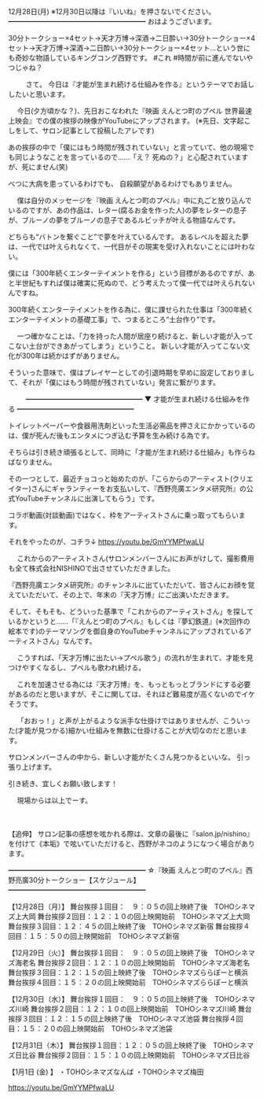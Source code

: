 12月28日(月) ※12月30日以降は『いいね』を押さないでください。
━━━━━━━━━━━━━━━━━━━━
おはようございます。

30分トークショー×4セット→天才万博→深酒→二日酔い→30分トークショー×4セット→天才万博→深酒→二日酔い→30分トークショー×4セット…という世にも奇妙な物語しているキングコング西野です。
#これ
#時間が前に進んでないやつじゃね？

　
　
さて。
今日は『才能が生まれ続ける仕組みを作る』というテーマでお話ししたいと思います。

　
今日(夕方頃かな？)、先日おこなわれた『映画 えんとつ町のプペル 世界最速上映会』での僕の挨拶の映像がYouTubeにアップされます。
(※先日、文字起こしをして、サロン記事として投稿したアレです)

あの挨拶の中で「僕にはもう時間が残されていない」と言っていて、他の現場でも同じようなことを言っているので……「え？ 死ぬの？」と心配されていますが、死にません(笑)

べつに大病を患っているわけでも、
自殺願望があるわけでもありません。

　
僕は自分のメッセージを『映画 えんとつ町のプペル』中に丸ごと放り込んでいるのですが、あの作品は、レター(腐るお金を作った人)の夢をレターの息子が、ブルーノの夢をブルーノの息子であるルビッチが叶える物語なんです。

どちらも“バトンを繋ぐこと”で夢を叶えているんです。
あるレベルを超えた夢は、一代では叶えられなくて、一代目がその現実を受け入れないことには叶わない。

僕には「300年続くエンターテイメントを作る」という目標があるのですが、あと半世紀もすれば僕は確実に死ぬので、どう考えたって僕一代では叶えられないんですね。

300年続くエンターテイメントを作る為に、僕に課せられた仕事は「300年続くエンターテイメントの基礎工事」で、つまるところ“土台作り”です。

　
一つ確かなことは、「力を持った人間が居座り続けると、新しい才能が入ってこない土台ができあがってしまう」ということ。
新しい才能が入ってこない文化が300年は続かはずがありません。

そういった意味で、僕はプレイヤーとしての引退時期を早めに設定しておりまして、それが「僕にはもう時間が残されていない」発言に繋がります。

　
　
━━━━━━━━━━━━━━━━━
▼ 才能が生まれ続ける仕組みを作る
━━━━━━━━━━━━━━━━━

トイレットペーパーや食器用洗剤といった生活必需品を押さえにかかっているのは、僕が死んだ後もエンタメにつぎ込む予算を生み続ける為です。

そちらは引き続き頑張るとして、同時に「才能が生まれ続ける仕組み」も作らねばなりません。

その一つとして、最近チョコっと始めたのが、「こらからのアーティスト(クリエイター)さんにギャランティーをお支払いして、『西野亮廣エンタメ研究所』の公式YouTubeチャンネルに出演してもらう」です。

コラボ動画(対談動画)ではなく、枠をアーティストさんに乗っ取ってもらいます。

それをやったのが、コチラ↓
https://youtu.be/GmYYMPfwaLU

　
これからのアーティストさん(サロンメンバーさん)にお声がけして、撮影費用も全て株式会社NISHINOで出させていただきました。

『西野亮廣エンタメ研究所』のチャンネルに出ていただいて、皆さんにお顔を覚えていただいて、その上で、年末の『天才万博』にご出演いただきます。

そして、そもそも、どういった基準で「これからのアーティストさん」を探しているかというと……「『えんとつ町のプペル』もしくは『夢幻鉄道』(※次回作の絵本です)のテーマソングを御自身のYouTubeチャンネルにアップされているアーティストさん」なんです。

　
こうすれば、「天才万博に出たい→プペル歌う」の流れが生まれて、才能を見つけやすくなるし、プペルも歌われ続ける。

　
これを加速させる為には『天才万博』を、もっともっとブランドにする必要があるのだと思いますが、そこに関しては、それほど難易度が高くないのでイケそうです。

　
「おおっ！」と声が上がるような派手な仕掛けではありませんが、こういった(才能が見つかる)細かい仕組みを無数に仕掛けることが大切なのだと思います。

サロンメンバーさんの中から、新しい才能がたくさん見つかるといいな。
引っ張り上げます。

引き続き、宜しくお願い致します！

　
現場からは以上でーす。

　

【追伸】
サロン記事の感想を呟かれる際は、文章の最後に『salon.jp/nishino』を付けて《本垢》で呟いていただけると、西野がネコのようになつく場合があります。

━━━━━━━━━━━━━━━━━━━━
☆『映画 えんとつ町のプペル』西野亮廣30分トークショー【スケジュール】
━━━━━━━━━━━━━━━━━━━━

【12月28日（月）】
舞台挨拶１回目：　９：０５の回上映終了後　TOHOシネマズ上大岡
舞台挨拶２回目：１２：１０の回上映開始前　TOHOシネマズ上大岡
舞台挨拶３回目：１２：４５の回上映終了後　TOHOシネマズ新宿
舞台挨拶４回目：１５：５０の回上映開始前　TOHOシネマズ新宿


【12月29日（火）】
舞台挨拶１回目：　９：０５の回上映終了後　TOHOシネマズ海老名
舞台挨拶２回目：１２：１０の回上映開始前　TOHOシネマズ海老名
舞台挨拶３回目：１２：１５の回上映終了後　TOHOシネマズららぽーと横浜
舞台挨拶４回目：１５：２０の回上映開始前　TOHOシネマズららぽーと横浜


【12月30日（水）】
舞台挨拶１回目：　９：０５の回上映終了後　TOHOシネマズ川崎
舞台挨拶２回目：１２：１０の回上映開始前　TOHOシネマズ川崎
舞台挨拶３回目：１２：１５の回上映終了後　TOHOシネマズ池袋
舞台挨拶４回目：１５：２０の回上映開始前　TOHOシネマズ池袋


【12月31日（木）】
舞台挨拶１回目：１２：０５の回上映終了後　TOHOシネマズ日比谷
舞台挨拶２回目：１５：１０の回上映開始前　TOHOシネマズ日比谷

【1月1日 (金) 】
・TOHOシネマズなんば
・TOHOシネマズ梅田

https://youtu.be/GmYYMPfwaLU
